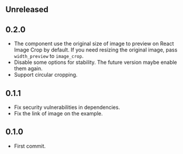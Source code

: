 ## Unreleased

## 0.2.0

- The component use the original size of image to preview on React Image Crop by default. If you need resizing the original image, pass `width_preview` to `image_crop`.
- Disable some options for stability. The future version maybe enable them again.
- Support circular cropping.

## 0.1.1

- Fix security vulnerabilities in dependencies.
- Fix the link of image on the example.

## 0.1.0

- First commit.
